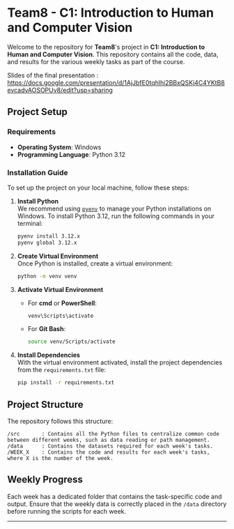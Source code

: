 # Team8 - C1: Introduction to Human and Computer Vision

Welcome to the repository for **Team8**'s project in **C1: Introduction to Human and Computer Vision**. This repository contains all the code, data, and results for the various weekly tasks as part of the course.

Slides of the final presentation : https://docs.google.com/presentation/d/1AjJbfE0tqhlhi2BBxQSKj4C4YKtB8evcadvAOSOPUv8/edit?usp=sharing

## Project Setup

### Requirements
- **Operating System**: Windows
- **Programming Language**: Python 3.12

### Installation Guide

To set up the project on your local machine, follow these steps:

1. **Install Python**  
   We recommend using [`pyenv`](https://github.com/pyenv-win/pyenv-win) to manage your Python installations on Windows. To install Python 3.12, run the following commands in your terminal:
   ```bash
   pyenv install 3.12.x
   pyenv global 3.12.x
   ```

2. **Create Virtual Environment**  
   Once Python is installed, create a virtual environment:
   ```bash
   python -m venv venv
   ```

3. **Activate Virtual Environment**
   - For **cmd** or **PowerShell**:
     ```bash
     venv\Scripts\activate
     ```
   - For **Git Bash**:
     ```bash
     source venv/Scripts/activate
     ```

4. **Install Dependencies**  
   With the virtual environment activated, install the project dependencies from the `requirements.txt` file:
   ```bash
   pip install -r requirements.txt
   ```

## Project Structure

The repository follows this structure:

```
/src       : Contains all the Python files to centralize common code between different weeks, such as data reading or path management.
/data      : Contains the datasets required for each week's tasks.
/WEEK_X    : Contains the code and results for each week's tasks, where X is the number of the week.
```

## Weekly Progress

Each week has a dedicated folder that contains the task-specific code and output. Ensure that the weekly data is correctly placed in the `/data` directory before running the scripts for each week.

---
